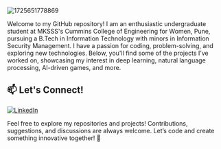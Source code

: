 ![1725651778869](https://github.com/user-attachments/assets/8e793e12-02f2-4aef-88bf-5b410f2cbe7a)


Welcome to my GitHub repository! I am an enthusiastic undergraduate student at MKSSS's Cummins College of Engineering for Women, Pune, pursuing a B.Tech in Information Technology with minors in Information Security Management. I have a passion for coding, problem-solving, and exploring new technologies. Below, you'll find some of the projects I’ve worked on, showcasing my interest in deep learning, natural language processing, AI-driven games, and more.




## 📫 **Let's Connect!**
[![LinkedIn](<img src="https://cdn-icons-png.flaticon.com/512/174/174857.png" width="300" height="200"/>
)](https://www.linkedin.com/in/shrimayee-adkar/)


Feel free to explore my repositories and projects! Contributions, suggestions, and discussions are always welcome. Let’s code and create something innovative together! 🎉

